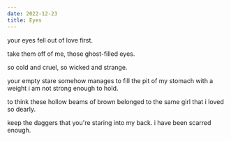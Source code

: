 ```yaml
---
date: 2022-12-23
title: Eyes
---
```


your eyes fell out of love first.

take them off of me,
those ghost-filled eyes.

so cold and cruel,
so wicked and strange.

your empty stare
somehow manages to fill the pit of my stomach
with a weight i am not strong enough to hold.

to think these hollow beams of brown
belonged to the same girl
that i loved so dearly.

keep the daggers
that you're staring into my back.
i have been scarred enough.
